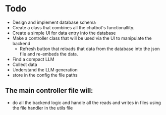 # Todo

- Design and implement database schema
- Create a class that combines all the chatbot's functionallity.
- Create a simple UI for data entry into the database
- Make a controller class that will be used via the UI to manipulate the backend
    * Refresh button that reloads that data from the database into the json file
    and re-embeds the data.
- Find a compact LLM
- Collect data
- Understand the LLM generation
- store in the config the file paths



## The main controller file will:
 - do all the backend logic and handle all the reads and writes in files using the file handler in the
 utils file